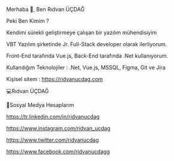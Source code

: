 Merhaba 👋, Ben Rıdvan ÜÇDAĞ


Peki Ben Kimim ?

Kendimi sürekli geliştirmeye çalışan bir yazılım mühendisiyim

VBT Yazılım şirketinde Jr. Full-Stack developer olarak ilerliyorum. 

Front-End tarafında Vue.js, Back-End tarafında .Net kullanıyorum.

Kullandığım Teknolojiler : .Net, Vue.js, MSSQL, Figma, Git ve Jira

Kişisel sitem : https://ridvanucdag.com

💻Rıdvan ÜÇDAĞ
  

🤝Sosyal Medya Hesaplarım

https://tr.linkedin.com/in/ridvanucdag

https://www.instagram.com/ridvan_ucdag

https://www.twitter.com/ridvanucdag

https://www.facebook.com/ridvanucdagg
  

<!--
**ridvanucdag/ridvanucdag** is a ✨ _special_ ✨ repository because its `README.md` (this file) appears on your GitHub profile.

Here are some ideas to get you started:

- 🔭 I’m currently working on ...
- 🌱 I’m currently learning ...
- 👯 I’m looking to collaborate on ...
- 🤔 I’m looking for help with ...
- 💬 Ask me about ...
- 📫 How to reach me: ...
- 😄 Pronouns: ...
- ⚡ Fun fact: ...
-->
